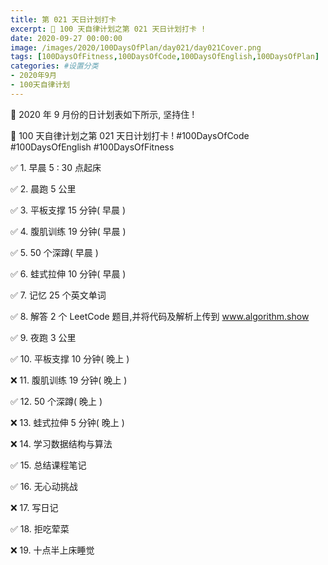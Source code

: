 ```yaml
---
title: 第 021 天日计划打卡
excerpt: 🎉 100 天自律计划之第 021 天日计划打卡 !
date: 2020-09-27 00:00:00
image: /images/2020/100DaysOfPlan/day021/day021Cover.png
tags: [100DaysOfFitness,100DaysOfCode,100DaysOfEnglish,100DaysOfPlan]
categories: #设置分类
- 2020年9月
- 100天自律计划
---
```



📝 2020 年 9 月份的日计划表如下所示, 坚持住 !

🎉 100 天自律计划之第 021 天日计划打卡 !
#100DaysOfCode
#100DaysOfEnglish
#100DaysOfFitness


✅ 1. 早晨 5 : 30 点起床

✅ 2. 晨跑 5 公里

✅ 3. 平板支撑 15 分钟( 早晨 )

✅ 4. 腹肌训练 19 分钟( 早晨 )

✅ 5. 50 个深蹲( 早晨 )

✅ 6. 蛙式拉伸 10 分钟( 早晨 )

✅ 7. 记忆 25 个英文单词 

✅ 8. 解答 2 个 LeetCode 题目,并将代码及解析上传到 www.algorithm.show

✅ 9. 夜跑 3 公里

✅ 10. 平板支撑 10 分钟( 晚上 )

❌ 11. 腹肌训练 19 分钟( 晚上 )

✅ 12. 50 个深蹲( 晚上 )

❌ 13. 蛙式拉伸 5 分钟( 晚上 )

❌ 14. 学习数据结构与算法

✅ 15. 总结课程笔记

✅ 16. 无心动挑战

❌ 17. 写日记

✅ 18. 拒吃荤菜

❌ 19. 十点半上床睡觉
